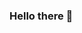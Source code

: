 ### Hello there 👋

<!--
**I am Mohammad Arsalan. My main interest lies in Machine learning. I have also basic knowledge of Tableau and SQL. I am laborious and always ready to learn**.

- 🔭 I’m currently working on Machine learning projects
- 🌱 I’m currently learning NLP and DL
- 👯 I’m looking to collaborate on any AI projects
- 🤔 I’m looking for help in job and internship opportunities
- 💬 Ask me about Whatever you want to know
- 📫 How to reach me: Contact me directly on this mail
mohammadarsalanjmi1992@gmail.com
- 😄 Pronouns: You can give one
- ⚡ Fun fact: I can work without music
